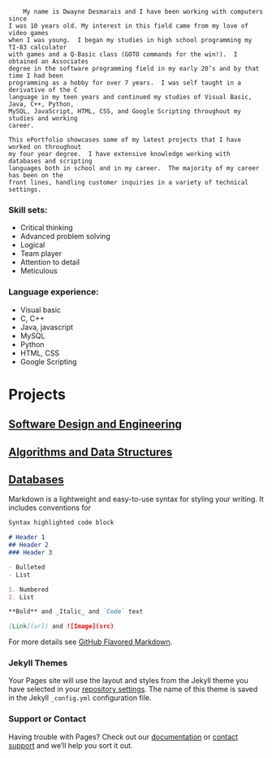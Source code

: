 	    My name is Dwayne Desmarais and I have been working with computers since 
	I was 10 years old. My interest in this field came from my love of video games
	when I was young.  I began my studies in high school programming my TI-83 calculator
	with games and a Q-Basic class (GOTO commands for the win!).  I obtained an Associates
	degree in the software programming field in my early 20’s and by that time I had been
	programming as a hobby for over 7 years.  I was self taught in a derivative of the C
	language in my teen years and continued my studies of Visual Basic, Java, C++, Python,
	MySQL, JavaScript, HTML, CSS, and Google Scripting throughout my studies and working
	career.

	This ePortfolio showcases some of my latest projects that I have worked on throughout
	my four year degree.  I have extensive knowledge working with databases and scripting
	languages both in school and in my career.  The majority of my career has been on the
	front lines, handling customer inquiries in a variety of technical settings.

### Skill sets:
- Critical thinking
- Advanced problem solving
- Logical
- Team player
- Attention to detail
- Meticulous

### Language experience:
- Visual basic
- C, C++
- Java, javascript
- MySQL
- Python
- HTML, CSS
- Google Scripting

# Projects
## [Software Design and Engineering](/index.md)
## [Algorithms and Data Structures](/index.md)
## [Databases](/index.md)

Markdown is a lightweight and easy-to-use syntax for styling your writing. It includes conventions for

```markdown
Syntax highlighted code block

# Header 1
## Header 2
### Header 3

- Bulleted
- List

1. Numbered
2. List

**Bold** and _Italic_ and `Code` text

[Link](url) and ![Image](src)
```

For more details see [GitHub Flavored Markdown](https://guides.github.com/features/mastering-markdown/).

### Jekyll Themes

Your Pages site will use the layout and styles from the Jekyll theme you have selected in your [repository settings](https://github.com/dwayne-desmarais/dwayne-desmarais.github.io/settings). The name of this theme is saved in the Jekyll `_config.yml` configuration file.

### Support or Contact

Having trouble with Pages? Check out our [documentation](https://docs.github.com/categories/github-pages-basics/) or [contact support](https://github.com/contact) and we’ll help you sort it out.
